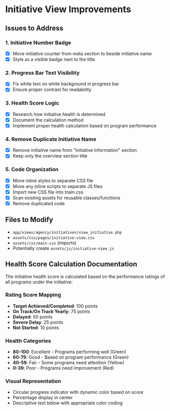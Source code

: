 # Initiative View Improvements

## Issues to Address

### 1. Initiative Number Badge
- [x] Move initiative counter from meta section to beside initiative name
- [x] Style as a visible badge next to the title

### 2. Progress Bar Text Visibility
- [x] Fix white text on white background in progress bar
- [x] Ensure proper contrast for readability

### 3. Health Score Logic
- [x] Research how initiative health is determined
- [x] Document the calculation method
- [x] Implement proper health calculation based on program performance

### 4. Remove Duplicate Initiative Name
- [x] Remove initiative name from "Initiative Information" section
- [x] Keep only the overview section title

### 5. Code Organization
- [x] Move inline styles to separate CSS file
- [x] Move any inline scripts to separate JS files
- [x] Import new CSS file into main.css
- [x] Scan existing assets for reusable classes/functions
- [x] Remove duplicated code

## Files to Modify
- `app/views/agency/initiatives/view_initiative.php`
- `assets/css/pages/initiative-view.css`
- `assets/css/main.css` (imports)
- Potentially create `assets/js/initiative-view.js`

## Health Score Calculation Documentation

The initiative health score is calculated based on the performance ratings of all programs under the initiative:

### Rating Score Mapping
- **Target Achieved/Completed**: 100 points
- **On Track/On Track Yearly**: 75 points  
- **Delayed**: 50 points
- **Severe Delay**: 25 points
- **Not Started**: 10 points

### Health Categories
- **80-100**: Excellent - Programs performing well (Green)
- **60-79**: Good - Based on program performance (Green)
- **40-59**: Fair - Some programs need attention (Yellow)
- **0-39**: Poor - Programs need improvement (Red)

### Visual Representation
- Circular progress indicator with dynamic color based on score
- Percentage display in center
- Descriptive text below with appropriate color coding
